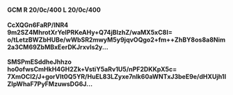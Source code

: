 #### GCM R 20/0c/400 L 20/0c/400
**CcXQGn6FaRP/INR4**<br/>**9m2SZ4MhrotXrYeIPRKeAHy+Q74jBlzhZ/waMX5xC8I=**<br/>**o/tLetzBWZbHUBe/wWbSR2mwyM5y9jqvOQgo2+fm++ZhBY8os8a8Nim2a3CM69ZbMBxEerDKJrxvIs2y...**<br/><br/>
**SMSPmESddheJhhzo**<br/>**ho0ofwsCmHkH4GH2Zk+VstiY5aRv1U5/nPF2DKKpX5c=**<br/>**7XmOCI2/J+gorVlt0Q5YR/HuEL83LZyxe7nlk60aWNTxJ3beE9e/dHXUjh1lZIpWhaF7PyFMzuwsDG6J...**